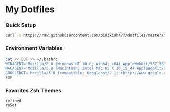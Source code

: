 # My Dotfiles

### Quick Setup

```bash
curl -s https://raw.githubusercontent.com/bin3xish477/dotfiles/master/mysetup.sh | bash
```

### Environment Variables

```bash
cat << EOF >> ~/.bashrc
WINAGENT='Mozilla/5.0 (Windows NT 10.0; Win64; x64) AppleWebKit/537.36 (KHTML, like Gecko) Chrome/70.0.3538.77 Safari/537.36'
MACAGENT='Mozilla/5.0 (Macintosh; Intel Mac OS X 10_15_4) AppleWebKit/537.36 (KHTML, like Gecko) Chrome/80.0.3987.149 Safari/537.36'
GOOGLEBOT='Mozilla/5.0 (compatible; Googlebot/2.1; +http://www.google.com/bot.html)'
EOF
```

### Favorites Zsh Themes

```
refined
re5et
```
